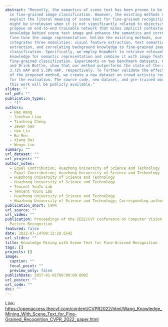 ```yaml
---
abstract: "Recently, the semantics of scene text has been proven to be essential
  in fine-grained image classification. However, the existing methods mainly
  exploit the literal meaning of scene text for fine-grained recognition, which
  might be irrelevant when it is not significantly related to objects/scenes. We
  propose an end-to-end trainable network that mines implicit contextual
  knowledge behind scene text image and enhance the semantics and correlation to
  fine-tune the image representation. Unlike the existing methods, our model
  integrates three modalities: visual feature extraction, text semantics
  extraction, and correlating background knowledge to fine-grained image
  classification. Specifically, we employ KnowBert to retrieve relevant
  knowledge for semantic representation and combine it with image features for
  fine-grained classification. Experiments on two benchmark datasets, Con-Text,
  and Drink Bottle, show that our method outperforms the state-of-the-art by
  3.72% mAP and 5.39% mAP, respectively. To further validate the effectiveness
  of the proposed method, we create a new dataset on crowd activity recognition
  for the evaluation. The source code, new dataset, and pre-trained models of
  this work will be publicly available."
slides: ""
url_pdf: ""
publication_types:
  - "1"
authors:
  - Hao Wang
  - Junchao Liao
  - Tianheng Cheng
  - Zewen Gao
  - Hao Liu
  - Bo Ren
  - Xiang Bai
  - Wenyu Liu
summary: ""
url_dataset: ""
url_project: ""
author_notes:
  - Equal Contribution; Huazhong University of Science and Technology
  - Equal Contribution; Huazhong University of Science and Technology
  - Huazhong University of Science and Technology
  - Huazhong University of Science and Technology
  - Tencent YouTu Lab
  - Tencent YouTu Lab
  - Huazhong University of Science and Technology
  - Huazhong University of Science and Technology; Corresponding author
publication_short: CVPR
url_source: ""
url_video: ""
publication: Proceedings of the IEEE/CVF Conference on Computer Vision and
  Pattern Recognition
featured: false
date: 2022-07-14T09:12:29.654Z
url_slides: ""
title: Knowledge Mining with Scene Text for Fine-Grained Recognition
tags: []
projects: []
image:
  caption: ""
  focal_point: ""
  preview_only: false
publishDate: 2017-01-01T00:00:00.000Z
url_poster: ""
url_code: ""
doi: ""
---
```

Link: <https://openaccess.thecvf.com/content/CVPR2022/html/Wang_Knowledge_Mining_With_Scene_Text_for_Fine-Grained_Recognition_CVPR_2022_paper.html>
<!-- 
{{% callout note %}}
Click the _Cite_ button above to demo the feature to enable visitors to import publication metadata into their reference management software.
{{% /callout %}}

{{% callout note %}}
Create your slides in Markdown - click the _Slides_ button to check out the example.
{{% /callout %}}

Add the publication's **full text** or **supplementary notes** here. You can use rich formatting such as including [code, math, and images](https://docs.hugoblox.com/content/writing-markdown-latex/). -->
